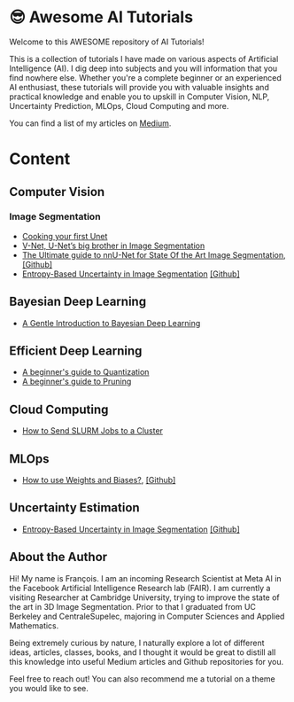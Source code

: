 # 😎 Awesome AI Tutorials

Welcome to this AWESOME repository of AI Tutorials!

This is a collection of tutorials I have made on various aspects of Artificial Intelligence (AI). I dig deep into subjects and you will information that you find nowhere else.
Whether you're a complete beginner or an experienced AI enthusiast, these tutorials will provide you with valuable insights and practical knowledge and enable you to upskill in Computer Vision, NLP, Uncertainty Prediction, MLOps, Cloud Computing and more.

You can find a list of my articles on [Medium](https://medium.com/@francoisporcher).

# Content

## Computer Vision

### Image Segmentation
- [Cooking your first Unet](https://github.com/FrancoisPorcher/awesome-ai-tutorials/tree/main/0001%20-%20unet)
- [V-Net, U-Net’s big brother in Image Segmentation](https://medium.com/@francoisporcher/v-net-u-nets-big-brother-in-image-segmentation-906e393968f7)
- [The Ultimate guide to nnU-Net for State Of the Art Image Segmentation](https://medium.com/@francoisporcher/the-ultimate-guide-to-nnu-net-for-state-of-the-art-image-segmentation-6dda7f44b935), [[Github]](https://github.com/FrancoisPorcher/awesome-ai-tutorials/tree/main/004%20-%20nnU-Net)
- [Entropy-Based Uncertainty in Image Segmentation]() [[Github]](https://github.com/FrancoisPorcher/awesome-ai-tutorials/tree/main/006%20-%20Entropy%20based%20uncertainty%20for%20Image%20Segmentation)




## Bayesian Deep Learning
- [A Gentle Introduction to Bayesian Deep Learning](https://medium.com/@francoisporcher/a-gentle-introduction-to-bayesian-deep-learning-d298c7243fd6)

## Efficient Deep Learning
- [A beginner's guide to Quantization](https://github.com/FrancoisPorcher/awesome-ai-tutorials/tree/main/0002%20-%20quantization)
- [A beginner's guide to Pruning](https://github.com/FrancoisPorcher/awesome-ai-tutorials/tree/main/0003%20-%20pruning)

## Cloud Computing

- [How to Send SLURM Jobs to a Cluster](https://towardsdatascience.com/how-to-send-a-slurm-job-to-a-cluster-dd1cf021c7ac)

## MLOps
- [How to use Weights and Biases?](https://medium.com/ai-mind-labs/how-to-use-weights-and-biases-c4467c6dac27), [[Github]](https://github.com/FrancoisPorcher/awesome-ai-tutorials/tree/main/005%20-%20How%20to%20use%20Weights%20and%20Biases)

## Uncertainty Estimation
- [Entropy-Based Uncertainty in Image Segmentation]() [[Github]](https://github.com/FrancoisPorcher/awesome-ai-tutorials/tree/main/006%20-%20Entropy%20based%20uncertainty%20for%20Image%20Segmentation)

## About the Author

Hi! My name is François. I am an incoming Research Scientist at Meta AI in the Facebook Artificial Intelligence Research lab (FAIR). I am currently a visiting Researcher at Cambridge University, trying to improve the state of the art in 3D Image Segmentation. Prior to that I graduated from UC Berkeley and CentraleSupelec, majoring in Computer Sciences and Applied Mathematics.

Being extremely curious by nature, I naturally explore a lot of different ideas, articles, classes, books, and I thought it would be great to distill all this knowledge into useful Medium articles and Github repositories for you.

Feel free to reach out! You can also recommend me a tutorial on a theme you would like to see.

